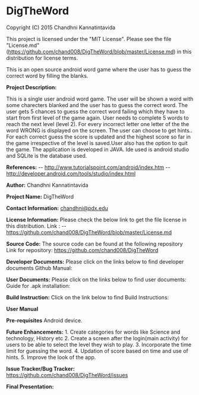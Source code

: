 # DigTheWord
Copyright (C) 2015 Chandhni Kannatintavida

This project is licensed under the "MIT License". Please see the file "License.md"(https://github.com/chand008/DigTheWord/blob/master/License.md) in this distribution for license terms.

This is an open source android word game where the user has to guess the correct word by filling the blanks.

**Project Description:**

This is a single user android word game. The user will be shown a word with some charecters blanked and the user has to guess the correct word. The user gets 5 chances to guess the correct word failing which they have to start from first level of the game again. User needs to complete 5 words to reach the next level (level 2). For every incorrect letter one letter of the the word WRONG is displayed on the screen. The user can choose to get hints.. For each correct guess the score is updated and the highest score so far in the game irrespective of the level is saved.User also has the option to quit the game.
The application is developed in JAVA. Ide used is android studio and SQLite is the database used.

**References:**
           -- http://www.tutorialspoint.com/android/index.htm
           -- http://developer.android.com/tools/studio/index.html
            
**Author:**
            Chandhni Kannatintavida
        
**Project Name:**
            DigTheWord
            
**Contact Information:**
            chandhni@pdx.edu

**License Information:**
            Please check the below link to get the file license in this distribution. Link :
            --https://github.com/chand008/DigTheWord/blob/master/License.md
            
**Source Code:**
            The source code can be found at the following repository Link for repository:
            https://github.com/chand008/DigTheWord
            
**Developer Documents:**
            Please click on the links below to find developer documents Github Manual: 
            
            
**User Documents:**
            Please click on the links below to find user documents: Guide for .apk installation:


**Build Instruction:**
            Click on the link below to find Build Instructions:


**User Manual**


**Pre-requisites**
            Android device.
            
**Future Enhancements:**
           1.  Create categories for words like Science and technology, History etc
           2.  Create a screen after the login(main activity) for users to be able to select the level they wish to play.
           3.  Incorporate the time limit for guessing the word.
           4.  Updation of score based on time and use of hints.
           5.  Improve the look of the app.
            
**Issue Tracker/Bug Tracker:**
            https://github.com/chand008/DigTheWord/issues
            
            
**Final Presentation:**



